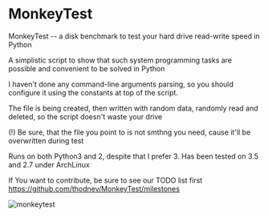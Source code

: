# MonkeyTest

MonkeyTest -- a disk benchmark to test your hard drive read-write speed in Python

A simplistic script to show that such system programming
tasks are possible and convenient to be solved in Python

I haven't done any command-line arguments parsing, so
you should configure it using the constants at top of the script.

The file is being created, then written with random data, randomly read
and deleted, so the script doesn't waste your drive

(!) Be sure, that the file you point to is not smthng
    you need, cause it'll be overwritten during test
    
Runs on both Python3 and 2, despite that I prefer 3. 
Has been tested on 3.5 and 2.7 under ArchLinux


If You want to contribute, be sure to see our TODO list first
  https://github.com/thodnev/MonkeyTest/milestones

![monkeytest](https://cloud.githubusercontent.com/assets/16870636/12601547/7a3a4f14-c4aa-11e5-8b2e-48a20d7f7c17.png)
